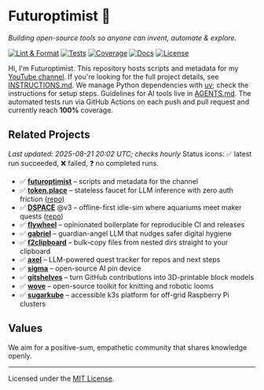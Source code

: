 # Futuroptimist 👋

*Building open-source tools so anyone can invent, automate & explore.*

[![Lint & Format](https://img.shields.io/github/actions/workflow/status/futuroptimist/futuroptimist/.github/workflows/01-lint-format.yml?label=lint%20%26%20format)](https://github.com/futuroptimist/futuroptimist/actions/workflows/01-lint-format.yml)
[![Tests](https://img.shields.io/github/actions/workflow/status/futuroptimist/futuroptimist/.github/workflows/02-tests.yml?label=tests)](https://github.com/futuroptimist/futuroptimist/actions/workflows/02-tests.yml)
[![Coverage](https://codecov.io/gh/futuroptimist/futuroptimist/branch/main/graph/badge.svg)](https://app.codecov.io/gh/futuroptimist/futuroptimist/branch/main)
[![Docs](https://img.shields.io/github/actions/workflow/status/futuroptimist/futuroptimist/.github/workflows/03-docs.yml?label=docs)](https://github.com/futuroptimist/futuroptimist/actions/workflows/03-docs.yml)
[![License](https://img.shields.io/github/license/futuroptimist/futuroptimist)](LICENSE)

Hi, I'm Futuroptimist. This repository hosts scripts and metadata for my
[YouTube channel](https://www.youtube.com/@futuroptimist).
If you're looking for the full project details, see
[INSTRUCTIONS.md](INSTRUCTIONS.md). We manage Python dependencies with
[uv](https://docs.astral.sh/uv/); check the instructions for setup steps.
Guidelines for AI tools live in [AGENTS.md](AGENTS.md). The automated tests
run via GitHub Actions on each push and pull request and currently reach
**100%** coverage.

## Related Projects
_Last updated: 2025-08-21 20:02 UTC; checks hourly_
Status icons: ✅ latest run succeeded, ❌ failed, ❓ no completed runs.
- ✅ **[futuroptimist](https://github.com/futuroptimist/futuroptimist)** – scripts and metadata for the channel
- ✅ **[token.place](https://token.place)** – stateless faucet for LLM inference with zero auth friction ([repo](https://github.com/futuroptimist/token.place))
- ✅ **[DSPACE](https://democratized.space)** @v3 – offline-first idle-sim where aquariums meet maker quests ([repo](https://github.com/democratizedspace/dspace/tree/v3))
- ✅ **[flywheel](https://github.com/futuroptimist/flywheel)** – opinionated boilerplate for reproducible CI and releases
- ✅ **[gabriel](https://github.com/futuroptimist/gabriel)** – guardian-angel LLM that nudges safer digital hygiene
- ✅ **[f2clipboard](https://github.com/futuroptimist/f2clipboard)** – bulk-copy files from nested dirs straight to your clipboard
- ✅ **[axel](https://github.com/futuroptimist/axel)** – LLM-powered quest tracker for repos and next steps
- ✅ **[sigma](https://github.com/futuroptimist/sigma)** – open-source AI pin device
- ✅ **[gitshelves](https://github.com/futuroptimist/gitshelves)** – turn GitHub contributions into 3D-printable block models
- ✅ **[wove](https://github.com/futuroptimist/wove)** – open-source toolkit for knitting and robotic looms
- ✅ **[sugarkube](https://github.com/futuroptimist/sugarkube)** – accessible k3s platform for off-grid Raspberry Pi clusters

## Values

We aim for a positive-sum, empathetic community that shares knowledge openly.

---

Licensed under the [MIT License](LICENSE).
